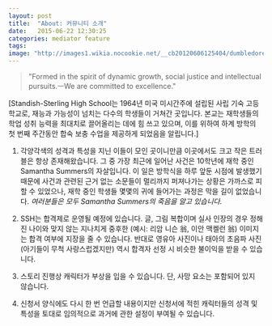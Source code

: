 ```yaml
---
layout: post
title:  "About: 커뮤니티 소개"
date:   2015-06-22 12:30:25
categories: mediator feature
tags: 
image: "http://images1.wikia.nocookie.net/__cb20120606125404/dumbledoresarmyroleplay/images/4/49/Auroroffice.jpg"
---
```





> "Formed in the spirit of dynamic growth, social justice and intellectual pursuits.ㅡWe are committed to excellence."

[Standish-Sterling High School는 1964년 미국 미시간주에 설립된 사립 기숙 고등학교로, 재능과 가능성이 넘치는 다수의 학생들이 거쳐간 곳입니다. 본교는 재학생들의 학업 성취 능력을 최대치로 끌어올리는 데에 힘 쓰고 있으며, 이를 위하여 하계 방학의 첫 번째 주간동안 합숙 보충 수업을 제공하게 되었음을 알립니다.]


1. 각양각색의 성격과 특성을 지닌 이들이 모인 곳이니만큼 이곳에서도 크고 작은 트러블은 항상 존재해왔습니다. 그 중 가장 최근에 일어난 사건은 10학년에 재학 중인 Samantha Summers의 자살입니다. 이 일은 방학식을 하루 앞둔 시점에 발생했기 때문에 사건과 관련된 근거 없는 소문들이 멀리까지 퍼져나가는 상황은 가까스로 피할 수 있었으나, 재학 중인 학생들 몇몇의 귀에 들어가는 과정은 막을 길이 없었습니다.
*여러분들은 모두 Samantha Summers의 죽음을 알고 있습니다.*

2. SSH는 합격제로 운영될 예정에 있습니다. 글, 그림 복합이며 실사 인장의 경우 정해진 나이와 맞지 않는 지나치게 중후한 (예시: 리암 니슨 翁, 이안 맥켈런 翁) 이미지는 합격 여부에 지장을 줄 수 있습니다. 반대로 영유아 사진이나 태아의 초음파 사진 (아기들이 무척 사랑스럽겠지만) 역시 합격자 선정 시 비슷한 불이익을 받을 수 있습니다.

3. 스토리 진행상 캐릭터가 부상을 입을 수 있습니다. 단, 사망 요소는 포함되어 있지 않습니다.

4. 신청서 양식에도 다시 한 번 언급할 내용이지만 신청서에 적힌 캐릭터들의 성격 및 특성을 토대로 임의적으로 과거에 관한 설정이 부여될 수 있습니다.
